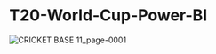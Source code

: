 # T20-World-Cup-Power-BI
![CRICKET BASE 11_page-0001](https://github.com/user-attachments/assets/26f6aadf-dcd8-4512-842b-3c5d1ef333f3)
